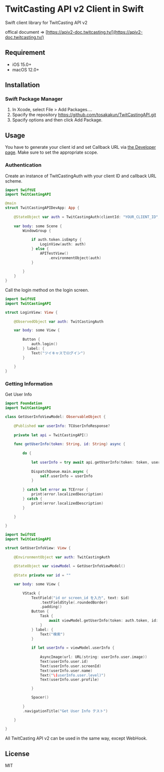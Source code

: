 # TwitCasting API v2 Client in Swift

Swift client library for TwitCasting API v2

offical document => [https://apiv2-doc.twitcasting.tv/](https://apiv2-doc.twitcasting.tv/)

## Requirement

- iOS 15.0+
- macOS 12.0+

## Installation

### Swift Package Manager
1. In Xcode, select File > Add Packages.... 
1. Spacify the repository https://github.com/tosakakun/TwitCastingAPI.git 
1. Spacify options and then click Add Package.

## Usage

You have to generate your client id and set Callback URL via [the Developer page](https://ssl.twitcasting.tv/developer.php). Make sure to set the appropriate scope.

### Authentication
Create an instance of TwitCastingAuth with your client ID and callback URL scheme.
```Swift
import SwiftUI
import TwitCastingAPI

@main
struct TwitCastingAPIDevApp: App {
    
    @StateObject var auth = TwitCastingAuth(clientId: "YOUR_CLIENT_ID", callbackURLScheme: "YOUR_CALLBACK_URL_SCHEME")
    
    var body: some Scene {
        WindowGroup {
            
            if auth.token.isEmpty {
                LoginView(auth: auth)
            } else {
                APITestView()
                    .environmentObject(auth)
            }
            
        }
    }
}
```
Call the login method on the login screen.
```Swift
import SwiftUI
import TwitCastingAPI

struct LoginView: View {
    
    @ObservedObject var auth: TwitCastingAuth

    var body: some View {
        
        Button {
            auth.login()
        } label: {
            Text("ツイキャスでログイン")
        }
        
    }
}
```
### Getting Information
Get User Info
```Swift
import Foundation
import TwitCastingAPI

class GetUserInfoViewModel: ObservableObject {
    
    @Published var userInfo: TCUserInfoResponse?
    
    private let api = TwitCastingAPI()
    
    func getUserInfo(token: String, id: String) async {
        
        do {
            
            let userInfo = try await api.getUserInfo(token: token, userId: id)
            
            DispatchQueue.main.async {
                self.userInfo = userInfo
            }
            
        } catch let error as TCError {
            print(error.localizedDescription)
        } catch {
            print(error.localizedDescription)
        }
        
    }

}
```
```Swift
import SwiftUI
import TwitCastingAPI

struct GetUserInfoView: View {
    
    @EnvironmentObject var auth: TwitCastingAuth
    
    @StateObject var viewModel = GetUserInfoViewModel()
    
    @State private var id = ""

    var body: some View {
        
        VStack {
            TextField("id or screen_id を入力", text: $id)
                .textFieldStyle(.roundedBorder)
                .padding()
            Button {
                Task {
                    await viewModel.getUserInfo(token: auth.token, id: id)
                }
            } label: {
                Text("検索")
            }
            
            if let userInfo = viewModel.userInfo {
                
                AsyncImage(url: URL(string: userInfo.user.image))
                Text(userInfo.user.id)
                Text(userInfo.user.screenId)
                Text(userInfo.user.name)
                Text("\(userInfo.user.level)")
                Text(userInfo.user.profile)

            }

            Spacer()
            
        }
        .navigationTitle("Get User Info テスト")

    }
    
}
```
All TwitCasting API v2 can be used in the same way, except WebHook. 
## License
MIT
